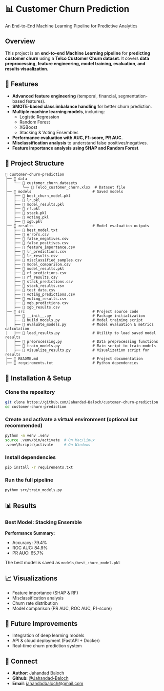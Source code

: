 # 📊 Customer Churn Prediction

An End-to-End Machine Learning Pipeline for Predictive Analytics

## **Overview**
This project is an **end-to-end Machine Learning pipeline** for **predicting customer churn** using a **Telco Customer Churn dataset**. It covers **data preprocessing, feature engineering, model training, evaluation, and results visualization**.

## **🔧 Features**
- **Advanced feature engineering** (temporal, financial, segmentation-based features).
- **SMOTE-based class imbalance handling** for better churn prediction.
- **Multiple machine learning models**, including:
  - Logistic Regression
  - Random Forest
  - XGBoost
  - Stacking & Voting Ensembles
- **Performance evaluation with AUC, F1-score, PR AUC**.
- **Misclassification analysis** to understand false positives/negatives.
- **Feature importance analysis using SHAP and Random Forest**.

## **📁 Project Structure**
```
📂 customer-churn-prediction
│── 📂 data
│   └── 📂 customer_churn_datasets
│       └── 📄 Telco_customer_churn.xlsx  # Dataset file
│── 📂 models                            # Saved models
│   ├── 📄 best_churn_model.pkl
│   ├── 📄 lr.pkl
│   ├── 📄 model_results.pkl
│   ├── 📄 rf.pkl
│   ├── 📄 stack.pkl
│   ├── 📄 voting.pkl
│   ├── 📄 xgb.pkl
│── 📂 results                           # Model evaluation outputs
│   ├── 📄 best_model.txt
│   ├── 📄 errors.csv
│   ├── 📄 false_negatives.csv
│   ├── 📄 false_positives.csv
│   ├── 📄 feature_importance.csv
│   ├── 📄 lr_predictions.csv
│   ├── 📄 lr_results.csv
│   ├── 📄 misclassified_samples.csv
│   ├── 📄 model_comparison.csv
│   ├── 📄 model_results.pkl
│   ├── 📄 rf_predictions.csv
│   ├── 📄 rf_results.csv
│   ├── 📄 stack_predictions.csv
│   ├── 📄 stack_results.csv
│   ├── 📄 test_data.csv
│   ├── 📄 voting_predictions.csv
│   ├── 📄 voting_results.csv
│   ├── 📄 xgb_predictions.csv
│   ├── 📄 xgb_results.csv
│── 📂 src                               # Project source code
│   ├── 📄 __init__.py                   # Package initialization
│   ├── 📄 build_models.py               # Model training script
│   ├── 📄 evaluate_models.py            # Model evaluation & metrics calculation
│   ├── 📄 load_results.py               # Utility to load saved model results
│   ├── 📄 preprocessing.py              # Data preprocessing functions
│   ├── 📄 train_models.py               # Main script to train models
│   ├── 📄 visualize_results.py          # Visualization script for results
│── 📄 README.md                         # Project documentation
│── 📄 requirements.txt                  # Python dependencies
```

## **🚀 Installation & Setup**

### Clone the repository
```bash
git clone https://github.com/Jahandad-Baloch/customer-churn-prediction.git
cd customer-churn-prediction
```

### Create and activate a virtual environment (optional but recommended)
```bash
python -m venv .venv
source .venv/bin/activate  # On Mac/Linux
.venv\Scripts\activate     # On Windows
```

### Install dependencies
```bash
pip install -r requirements.txt
```

### Run the full pipeline
```bash
python src/train_models.py
```

## **📊 Results**

### Best Model: Stacking Ensemble
**Performance Summary:**
- Accuracy: 79.4%
- ROC AUC: 84.9%
- PR AUC: 65.7%

The best model is saved as `models/best_churn_model.pkl`

## **📈 Visualizations**
- Feature importance (SHAP & RF)
- Misclassification analysis
- Churn rate distribution
- Model comparison (PR AUC, ROC AUC, F1-score)

## **📌 Future Improvements**
- Integration of deep learning models
- API & cloud deployment (FastAPI + Docker)
- Real-time churn prediction system

## **🔗 Connect**
- **Author**: Jahandad Baloch
- **Github**: [@Jahandad-Baloch](https://github.com/Jahandad-Baloch)
- **Email**: jahandadbaloch@gmail.com

